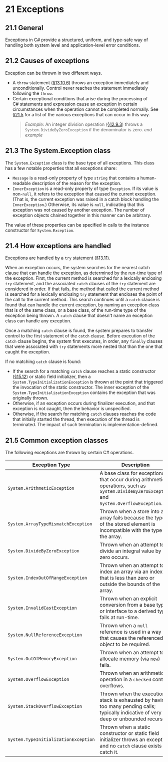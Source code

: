 # 21 Exceptions

## 21.1 General

Exceptions in C# provide a structured, uniform, and type-safe way of handling both system level and application-level error conditions.

## 21.2 Causes of exceptions

Exception can be thrown in two different ways.

-   A `throw` statement ([§13.10.6](statements.md#13106-the-throw-statement)) throws an exception immediately and unconditionally. Control never reaches the statement immediately following the `throw`.
-   Certain exceptional conditions that arise during the processing of C# statements and expression cause an exception in certain circumstances when the operation cannot be completed normally. See [§21.5](exceptions.md#215-common-exception-classes) for a list of the various exceptions that can occur in this way.  
    > *Example*: An integer division operation ([§12.9.3](expressions.md#1293-division-operator)) throws a `System.DivideByZeroException` if the denominator is zero. *end example*

## 21.3 The System.Exception class

The `System.Exception` class is the base type of all exceptions. This class has a few notable properties that all exceptions share:

-   `Message` is a read-only property of type `string` that contains a human-readable description of the reason for the exception.
-   `InnerException` is a read-only property of type `Exception`. If its value is non-`null`, it refers to the exception that caused the current exception. (That is, the current exception was raised in a catch block handling the `InnerException`.) Otherwise, its value is `null`, indicating that this exception was not caused by another exception. The number of exception objects chained together in this manner can be arbitrary.

The value of these properties can be specified in calls to the instance constructor for `System.Exception`.

## 21.4 How exceptions are handled

Exceptions are handled by a `try` statement ([§13.11](statements.md#1311-the-try-statement)).

When an exception occurs, the system searches for the nearest catch clause that can handle the exception, as determined by the run-time type of the exception. First, the current method is searched for a lexically enclosing `try` statement, and the associated `catch` clauses of the `try` statement are considered in order. If that fails, the method that called the current method is searched for a lexically enclosing `try` statement that encloses the point of the call to the current method. This search continues until a `catch` clause is found that can handle the current exception, by naming an exception class that is of the same class, or a base class, of the run-time type of the exception being thrown. A `catch` clause that doesn't name an exception class can handle any exception.

Once a matching `catch` clause is found, the system prepares to transfer control to the first statement of the `catch` clause. Before execution of the `catch` clause begins, the system first executes, in order, any `finally` clauses that were associated with `try` statements more nested that than the one that caught the exception.

If no matching `catch` clause is found:

-   If the search for a matching `catch` clause reaches a static constructor ([§15.12](classes.md#1512-static-constructors)) or static field initializer, then a `System.TypeInitializationException` is thrown at the point that triggered the invocation of the static constructor. The inner exception of the `System.TypeInitializationException` contains the exception that was originally thrown.
-   Otherwise, if an exception occurs during finalizer execution, and that exception is not caught, then the behavior is unspecified.
-   Otherwise, if the search for matching `catch` clauses reaches the code that initially started the thread, then execution of the thread is terminated. The impact of such termination is implementation-defined.

## 21.5 Common exception classes

The following exceptions are thrown by certain C# operations.

Exception Type                           | Description
--------------                           | -----------
`System.ArithmeticException`             | A base class for exceptions that occur during arithmetic operations, such as `System.DivideByZeroException` and `System.OverflowException`.
`System.ArrayTypeMismatchException`      | Thrown when a store into an array fails because the type of the stored element is incompatible with the type of the array.
`System.DivideByZeroException`           | Thrown when an attempt to divide an integral value by zero occurs.
`System.IndexOutOfRangeException`        | Thrown when an attempt to index an array via an index that is less than zero or outside the bounds of the array.
`System.InvalidCastException`            | Thrown when an explicit conversion from a base type or interface to a derived type fails at run-time.
`System.NullReferenceException`          | Thrown when a `null` reference is used in a way that causes the referenced object to be required.
`System.OutOfMemoryException`            | Thrown when an attempt to allocate memory (via `new`) fails.
`System.OverflowException`               | Thrown when an arithmetic operation in a `checked` context overflows.
`System.StackOverflowException`          | Thrown when the execution stack is exhausted by having too many pending calls; typically indicative of very deep or unbounded recursion.
`System.TypeInitializationException`     | Thrown when a static constructor or static field initializer throws an exception, and no `catch` clause exists to catch it.
